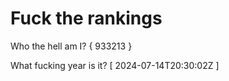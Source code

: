 # Fuck the rankings

Who the hell am I?
{ 933213 }

What fucking year is it?
[ 2024-07-14T20:30:02Z ]
